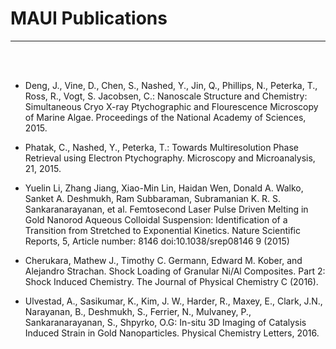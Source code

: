# MAUI Publications

---------------

<br><br>

- Deng, J., Vine, D., Chen, S., Nashed, Y., Jin, Q., Phillips, N., Peterka, T., Ross, R., Vogt, S. Jacobsen, C.: Nanoscale Structure and Chemistry: Simultaneous Cryo X-ray Ptychographic and Flourescence Microscopy of Marine Algae. Proceedings of the National Academy of Sciences, 2015.

- Phatak, C., Nashed, Y., Peterka, T.: Towards Multiresolution Phase Retrieval using Electron Ptychography. Microscopy and Microanalysis, 21, 2015.

- Yuelin Li, Zhang Jiang, Xiao-Min Lin, Haidan Wen, Donald A. Walko, Sanket A. Deshmukh, Ram Subbaraman, Subramanian K. R. S. Sankaranarayanan, et al. Femtosecond Laser Pulse Driven Melting in Gold Nanorod Aqueous Colloidal Suspension: Identification of a Transition from Stretched to Exponential Kinetics. Nature Scientific Reports, 5, Article number: 8146 doi:10.1038/srep08146 9 (2015)

- Cherukara, Mathew J., Timothy C. Germann, Edward M. Kober, and Alejandro Strachan. Shock Loading of Granular Ni/Al Composites. Part 2: Shock Induced Chemistry. The Journal of Physical Chemistry C (2016).

- Ulvestad, A., Sasikumar, K., Kim, J. W., Harder, R., Maxey, E., Clark, J.N., Narayanan, B., Deshmukh, S., Ferrier, N., Mulvaney, P., Sankaranarayanan, S., Shpyrko, O.G: In-situ 3D Imaging of Catalysis Induced Strain in Gold Nanoparticles. Physical Chemistry Letters, 2016.

